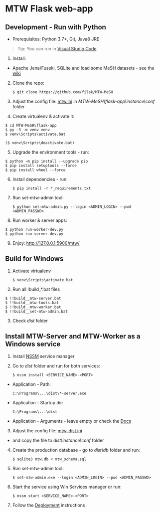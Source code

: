 # MTW Flask web-app

## Development - Run with Python
- Prerequisites: Python 3.7+, Git, Java8 JRE

> Tip: You can run in [Visual Studio Code](https://code.visualstudio.com/docs/python/python-tutorial)

1. Install: 

- Apache Jena/Fuseki, SQLite and load some MeSH datasets - see the [wiki](https://github.com/filak/MTW-MeSH/wiki)

2. Clone the repo: 

       $ git clone https://github.com/filak/MTW-MeSH

3. Adjust the config file: [mtw.ini](https://github.com/filak/MTW-MeSH/blob/master/flask-app/instance/conf/mtw.ini) in *MTW-MeSH\\flask-app\\instance\\conf* folder 

4. Create virtualenv &amp; activate it:
```
$ cd MTW-MeSH\flask-app
$ py -3 -m venv venv
$ venv\Scripts\activate.bat

($ venv\Scripts\deactivate.bat)
```

5. Upgrade the environment tools - run:
```
$ python -m pip install --upgrade pip
$ pip install setuptools --force
$ pip install wheel --force
```
6. Install dependencies - run:

       $ pip install -r *_requirements.txt

7. Run set-mtw-admin tool: 

       $ python set-mtw-admin.py --login <ADMIN_LOGIN> --pwd <ADMIN_PASSWD>

8. Run worker &amp; server apps: 
```
$ python run-worker-dev.py
$ python run-server-dev.py
```
9. Enjoy:   http://127.0.0.1:5900/mtw/

## Build for Windows

1. Activate virtualenv

       $ venv\Scripts\activate.bat

2. Run all !build_*.bat files
```
$ !!build__mtw-server.bat
$ !!build__mtw-tools.bat
$ !!build__mtw-worker.bat
$ !!build__set-mtw-admin.bat
```
3. Check *dist* folder

## Install MTW-Server and MTW-Worker as a Windows service

1. Install [NSSM](https://nssm.cc) service manager

2. Go to *dist* folder and run for both services:

       $ nssm install <SERVICE_NAME>-<PORT>

- Application - Path:

      C:\Programs\...\dist\*-server.exe

- Application - Startup dir:

      C:\Programs\...\dist   

- Application - Arguments - leave empty or check the [Docs](https://github.com/filak/MTW-MeSH/wiki/Installation-on-Windows#install-mtw-server)

3. Adjust the config file: [mtw-dist.ini](https://github.com/filak/MTW-MeSH/blob/master/flask-app/dist/instance/conf/mtw-dist.ini)

- and copy the file to *dist\\instance\\conf* folder

4. Create the production database - go to *dist\\db* folder and run: 

       $ sqlite3 mtw.db < mtw_schema.sql

5. Run set-mtw-admin tool: 

       $ set-mtw-admin.exe --login <ADMIN_LOGIN> --pwd <ADMIN_PASSWD>     

6. Start the service using Win Services manager or run:

       $ nssm start <SERVICE_NAME>-<PORT>

7. Follow the [Deployment](https://github.com/filak/MTW-MeSH/wiki#deployment) instructions   

